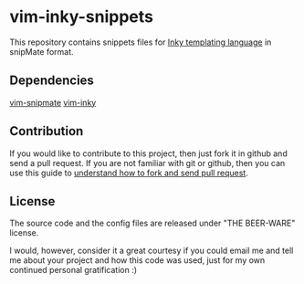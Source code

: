 vim-inky-snippets
====================

This repository contains snippets files for [Inky templating language](https://foundation.zurb.com/emails/docs/inky.html) in snipMate format.


Dependencies
-------------

[vim-snipmate](https://github.com/garbas/vim-snipmate)
[vim-inky](https://github.com/M4R7iNP/vim-inky)


Contribution
-------------

If you would like to contribute to this project, then just fork it in github and send a pull request. If you are not familiar with git or github, then you can use this guide to [understand how to fork and send pull request](http://sudarmuthu.com/blog/contributing-to-project-hosted-in-github).

License
-------------

The source code and the config files are released under "THE BEER-WARE" license.

I would, however, consider it a great courtesy if you could email me and tell me about your project and how this code was used, just for my own continued personal gratification :)
